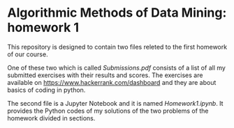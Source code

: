 # Algorithmic Methods of Data Mining: homework 1

This repository is designed to contain two files releted to the first homework of our course.

One of these two which is called *Submissions.pdf* consists of a list of all my submitted exercises with their results and scores. The exercises are available on https://www.hackerrank.com/dashboard and they are about basics of coding in python.

The second file is a Jupyter Notebook and it is named *Homework1.ipynb*. It provides the Python codes of my solutions of the two problems of the homework divided in sections.

